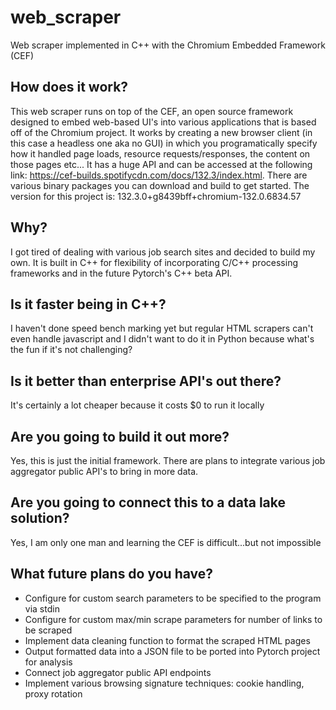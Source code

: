 # web_scraper
Web scraper implemented in C++ with the Chromium Embedded Framework (CEF)

## How does it work?
This web scraper runs on top of the CEF, an open source framework designed to embed web-based UI's into various applications that is based off of the Chromium project.
It works by creating a new browser client (in this case a headless one aka no GUI) in which you programatically specify how it handled page loads, resource requests/responses, the content on those pages etc...
It has a huge API and can be accessed at the following link: https://cef-builds.spotifycdn.com/docs/132.3/index.html. There are various binary packages you can download and build to get started.
The version for this project is: 132.3.0+g8439bff+chromium-132.0.6834.57

## Why?
I got tired of dealing with various job search sites and decided to build my own.
It is built in C++ for flexibility of incorporating C/C++ processing frameworks and in the future Pytorch's C++ beta API.

## Is it faster being in C++?
I haven't done speed bench marking yet but regular HTML scrapers can't even handle javascript and I didn't want to do it in Python because what's the fun if it's not challenging?

## Is it better than enterprise API's out there?
It's certainly a lot cheaper because it costs $0 to run it locally

## Are you going to build it out more?
Yes, this is just the initial framework. There are plans to integrate various job aggregator public API's to bring in more data.

## Are you going to connect this to a data lake solution?
Yes, I am only one man and learning the CEF is difficult...but not impossible

## What future plans do you have?
- Configure for custom search parameters to be specified to the program via stdin
- Configure for custom max/min scrape parameters for number of links to be scraped
- Implement data cleaning function to format the scraped HTML pages
- Output formatted data into a JSON file to be ported into Pytorch project for analysis
- Connect job aggregator public API endpoints
- Implement various browsing signature techniques: cookie handling, proxy rotation
